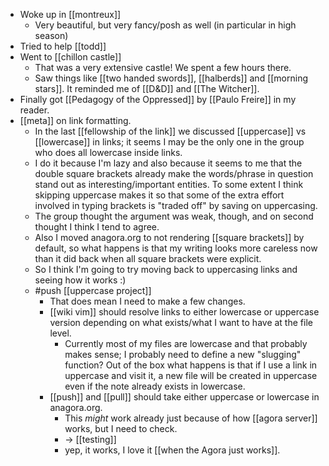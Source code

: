 - Woke up in [[montreux]]
  - Very beautiful, but very fancy/posh as well (in particular in high season)
- Tried to help [[todd]]
- Went to [[chillon castle]]
  - That was a very extensive castle! We spent a few hours there.
  - Saw things like [[two handed swords]], [[halberds]] and [[morning stars]]. It reminded me of [[D&D]] and [[The Witcher]].
- Finally got [[Pedagogy of the Oppressed]] by [[Paulo Freire]] in my reader.
- [[meta]] on link formatting.
  - In the last [[fellowship of the link]] we discussed [[uppercase]] vs [[lowercase]] in links; it seems I may be the only one in the group who does all lowercase inside links.
  - I do it because I'm lazy and also because it seems to me that the double square brackets already make the words/phrase in question stand out as interesting/important entities. To some extent I think skipping uppercase makes it so that some of the extra effort involved in typing brackets is "traded off" by saving on uppercasing.
  - The group thought the argument was weak, though, and on second thought I think I tend to agree.
  - Also I moved anagora.org to not rendering [[square brackets]] by default, so what happens is that my writing looks more careless now than it did back when all square brackets were explicit.
  - So I think I'm going to try moving back to uppercasing links and seeing how it works :)
  - #push [[uppercase project]]
    - That does mean I need to make a few changes.
    - [[wiki vim]] should resolve links to either lowercase or uppercase version depending on what exists/what I want to have at the file level.
      - Currently most of my files are lowercase and that probably makes sense; I probably need to define a new "slugging" function? Out of the box what happens is that if I use a link in uppercase and visit it, a new file will be created in uppercase even if the note already exists in lowercase.
    - [[push]] and [[pull]] should take either uppercase or lowercase in anagora.org.
      - This *might* work already just because of how [[agora server]] works, but I need to check.
      - -> [[testing]]
      - yep, it works, I love it [[when the Agora just works]].
